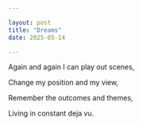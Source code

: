 ```yaml
---

layout: post
title: "Dreams"
date: 2025-05-14

---
```


Again and again I can play out scenes,

Change my position and my view,

Remember the outcomes and themes,

Living in constant deja vu.

